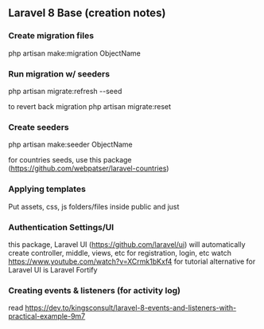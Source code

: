 ## Laravel 8 Base (creation notes)

### Create migration files
php artisan make:migration ObjectName

### Run migration w/ seeders
php artisan migrate:refresh --seed

to revert back migration
php artisan migrate:reset 

### Create seeders
php artisan make:seeder ObjectName

for countries seeds, use this package (https://github.com/webpatser/laravel-countries)

### Applying templates
Put assets, css, js folders/files inside public and just 

### Authentication Settings/UI

this package, Laravel UI (https://github.com/laravel/ui) will automatically create controller, middle, views, etc for registration, login, etc
watch https://www.youtube.com/watch?v=XCrmk1bKxf4 for tutorial
alternative for Laravel UI is Laravel Fortify

### Creating events & listeners (for activity log)

read https://dev.to/kingsconsult/laravel-8-events-and-listeners-with-practical-example-9m7
